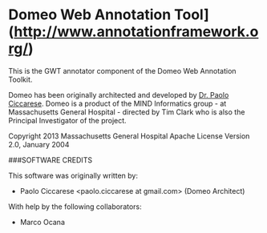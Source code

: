 
Domeo Web Annotation Tool](http://www.annotationframework.org/) 
================================================================

This is the GWT annotator component of the Domeo Web Annotation
Toolkit.

Domeo has been originally architected and developed by [Dr. Paolo Ciccarese](http://www.paolociccarse.info). Domeo is a product of the MIND Informatics group - at Massachusetts General Hospital - directed by Tim Clark who is also the Principal Investigator of the project. 

Copyright 2013 Massachusetts General Hospital
Apache License Version 2.0, January 2004


  
###SOFTWARE CREDITS

This software was originally written by:

   - Paolo Ciccarese  <paolo.ciccarese at gmail.com> (Domeo Architect)
  
With help by the following collaborators:
 
   - Marco Ocana

